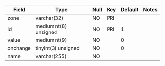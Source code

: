 **Field**|**Type**|**Null**|**Key**|**Default**|**Notes**
-----|-----|-----|-----|-----|-----
zone|varchar(32)|NO|PRI| | 
id|mediumint(8) unsigned|NO|PRI|1| 
value|mediumint(9)|NO| |0| 
onchange|tinyint(3) unsigned|NO| |0| 
name|varchar(255)|NO| | | 